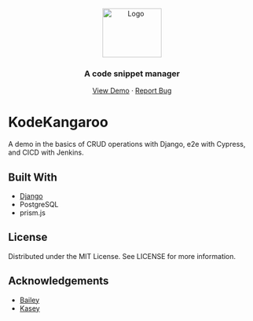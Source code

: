 <br />
<p align="center">
  <a href="http://www.peterson-dev.com">
    <img src="static/img/roo-logo7.png" alt="Logo" width="120" height="100">
  </a>
  <h3 align="center">A code snippet manager</h3>
    <p align="center">
    <a href="https://kode-kangaroo.herokuapp.com/">View Demo</a>
    ·
    <a href="https://github.com/peterson-dev/kode-kangaroo">Report Bug</a>
    </p>
</p>

# KodeKangaroo

A demo in the basics of CRUD operations with Django, e2e with Cypress, and CICD with Jenkins.

## Built With
- [Django](https://www.djangoproject.com/)
- PostgreSQL
- prism.js 

## License
Distributed under the MIT License. See LICENSE for more information.

## Acknowledgements
* [Bailey](https://github.com/bdcostin)
* [Kasey](https://github.com/angelkt07)